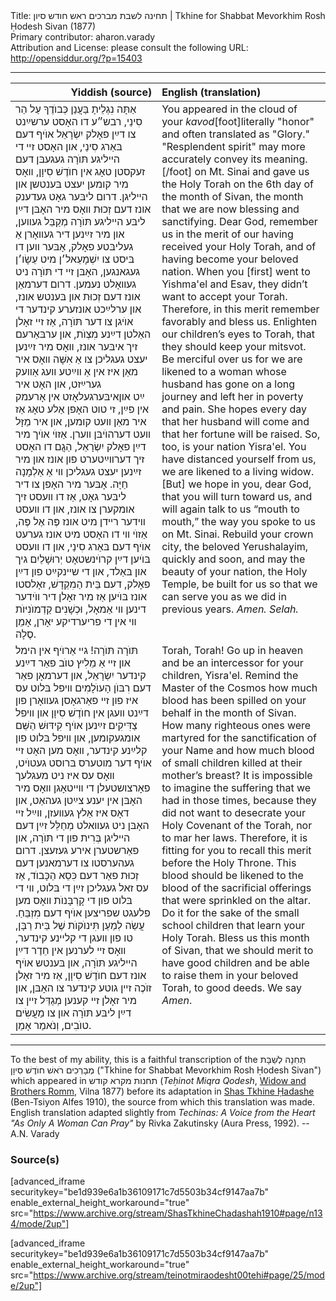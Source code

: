 <html>
<head></head>
<body>
Title: תחינה לשבת מברכים ראש חודש סיון | Tkhine for Shabbat Mevorkhim Rosh Ḥodesh Sivan (1877)<br />
Primary contributor: aharon.varady<br />
Attribution and License: please consult the following URL: <a href="http://opensiddur.org/?p=15403">http://opensiddur.org/?p=15403</a>
<p />
<hr />

<table style="margin-left: auto;margin-right: auto;" class="draggable">
<thead><tr><th id="x" style="text-align: right;">Yiddish (source)</th><th style="text-align: left;">English (translation)</th></tr></thead>
<tbody>
<tr>
<td style="vertical-align:top;" width="46%">
<div class="yiddish"><span lang="he">
אַתָּה נִגְלֵיתָ בַּעֲנַן כְּבוֺדֶךָ עַל הַר סִינַי, רבש״ע דו האָסט ערשײַנט צו דײַן פאָלק יִשְׂרָאֵל אוֺיף דעם בּאַרג סִינַי, און האָסט זײ די הײליגע תּוֺרָה געגעבּן דעם זעקסטן טאָג אין חוֺדֶשׁ סִיוָן, װאָס מיר קומען יעצט בּענטשן און הײליגן. דרום ליבּער גאָט געדענק אונז דעם זְכוּת װאָס מיר האָבּן דײַן ליבּע הײליגע תּוֺרָה מְקַבֵּל געװען, און מיר זײַנען דיר געװאָרן אַ געליבּטע פאָלק, אָבּער װען דו בּיסט צו יִשְׁמָעֵאל׳ן מיט עֵשָׂו׳ן געגאנגען, האָבּן זײ די תּוֺרָה ניט געװאָלט נעמען. דרום דערמאַן אונז דעם זְכוּת און בּענטש אונז, און ערלײַכט אונזערע קינדער די אוֺיגן צו דער תּוֺרָה, אַז זיי זאָלן האַלטן דײַנע מִצְוֺת, און ערבּאַרעם זיך איבּער אונז, װאָס מיר זײַנען יעצט געגליכן צו אַ אִשָּׁה װאָס איר מאַן איז אין אַ װײַטע װעג אַװעק גערײַזט, און האָט איר איבּערגעלאָזט אין אָרעמק‎ײַט און אין פײַן, זי טוט האָפן אַלע טאָג אַז איר מאַן װעט קומען, און איר מַזָּל װעט דערהוֺיבּן װערן. אַזוֺי אוֺיך מיר דײַן פאָלק יִשְׂרָאֵל, הַגֲם דו האָסט זיך דערװײַטערט פון אונז און מיר זײַנען יעצט געגליכן װי אַ אַלְמָנָה חַיָּה. אָבּער מיר האָפן צו דיר ליבּער גאָט, אַז דו װעסט זיך אומקערן צו אונז, און דו װעסט װידער רײדן מיט אונז פֶּה אֶל פֶּה, אַזוֺי װי דו האָסט מיט אונז גערעט אוֺיף דעם בּאַרג סִינַי, און דו װעסט בּוֺיען דײַן קרוֺינשטאָט יְרוּשָׁלַיִם גיך און בּאַלד, און די שײנקײַט פון דײַן פאָלק, דעם בֵּית הַמִקְדָשׁ, זאָלסטו אונז בּוֺיען אַז מיר זאָלן דיר ווֺידער דינען װי אַמאָל, וּכְשָׁנִים קַדְמוֺנִיּוֺת װי אין די פריערדיקע יאָרן, אָמֵן סֶלָה.
</div></td>

<td style="vertical-align:top;" width="53%"><div class="english">
You appeared in the cloud of your <em>kavod</em>[foot]literally "honor" and often translated as "Glory." "Resplendent spirit" may more accurately convey its meaning.[/foot] on Mt. Sinai and gave us the Holy Torah on the 6th day of the month of Sivan, the month that we are now blessing and sanctifying. Dear God, remember us in the merit of our having received your Holy Torah, and of having become your beloved nation. When you [first] went to Yishma'el and Esav, they didn’t want to accept your Torah. Therefore, in this merit remember favorably and bless us. Enlighten our children’s eyes to Torah, that they should keep your mitsvot. Be merciful over us for we are likened to a woman whose husband has gone on a long journey and left her in poverty and pain. She hopes every day that her husband will come and that her fortune will be raised. So, too, is your nation Yisra'el. You have distanced yourself from us, we are likened to a living widow. [But] we hope in you, dear God, that you will turn toward us, and will again talk to us “mouth to mouth,” the way you spoke to us on Mt. Sinai. Rebuild your crown city, the beloved Yerushalayim, quickly and soon, and may the beauty of your nation, the Holy Temple, be built for us so that we can serve you as we did in previous years. <em>Amen. <em>Selah</em>.</em>
</div></td>
</tr>


<tr><td style="vertical-align:top;" width="46%">
<div class="yiddish"><span lang="he">
תּוֺרָה תּוֺרָה! גײ אַרוֺיף אין הימל און זײ אַ מֵלִיץ טוֺב פאַר דײַנע קינדער יִשְׂרָאֵל, און דערמאָן פאַר דעם רִבּוֺן הָעוֺלָמִים װיפל בּלוט עס איז פון זײ פאַרגאָסן געװאָרן פון דײַנט װעגן אין חוֺדֶשׁ סִיוָן און װיפל צַדִּיקִים זײַנען אוֺיף קִידּוּשׁ הַשֵּׁם אומגעקומען, און װיפל בּלוט פון קלײַנע קינדער, װאָס מען האָט זײ אוֺיף דער מוטערס בּרוסט געטוֺיט, װאָס עס איז ניט מעגלעך פאָרצושטעלן די װײטאָגן װאָס מיר האָבּן אין יענע צײַטן געהאַט, און דאָס איז אַלץ געװעזן, װײַל זײ האָבּן ניט געװאלט מְחַלֵּל זײַן דעם הײליגן בְּרִית פון די תּוֺרָה, און פאַרשטערן אירע געזעצן. דרום געהערסטו צו דערמאנען דעם זְכוּת פאַר דעם כִּסֵא הַכָּבוֺד, אַז עס זאל געגליכן זײַן די בּלוט, װי די בּלוט פון די קָרְבָּנוֺת װאָס מען פלעגט שפריצען אוֺיף דעם מִזְבֵּחַ. עֲשֵׂה לְמַעַן תִּינוֺקוֺת שֶׁל בֵּית רַבָּן, טו פון װעגן די קליינע קינדער, װאָס זײ לערנען אין חֵדֶר דײַן הײליגע תּוֺרָה, און בּענטש אוֺיף אונז דעם חוֺדֶשׁ סִיוָן, אַז מיר זאָלן זוֺכֶה זײן גוטע קינדער צו האָבּן, און מיר זאָלן זײ קענען מְגַדֵּל זײן צו דײַן ליבּע תּוֺרָה און צו מַעֲשִׂים טוֺבִים, וְנֹאמַר אָמֵן.
</div></td>

<td style="vertical-align:top;" width="53%"><div class="english">
Torah, Torah! Go up in heaven and be an intercessor for your children, Yisra'el. Remind the Master of the Cosmos how much blood has been spilled on your behalf in the month of Sivan. How many righteous ones were martyred for the sanctification of your Name and how much blood of small children killed at their mother’s breast? It is impossible to imagine the suffering that we had in those times, because they did not want to desecrate your Holy Covenant of the Torah, nor to mar her laws. Therefore, it is fitting for you to recall this merit before the Holy Throne. This blood should be likened to the blood of the sacrificial offerings that were sprinkled on the altar. Do it for the sake of the small school children that learn your Holy Torah. Bless us this month of Sivan, that we should merit to have good children and be able to raise them in your beloved Torah, to good deeds. We say <em>Amen</em>.
</div></td>
</tr>
</tbody></table>

<hr />

To the best of my ability, this is a faithful transcription of the תְּחִנָה לְשַׁבָּת מְבָרְכִים רֹאשׁ חוֺדֶשׁ סִיוָן ("Tkhine for Shabbat Mevorkhim Rosh Ḥodesh Sivan") which appeared in תחנות מקרא קודש (<em>Teḥinot Miqra Qodesh</em>, <a href="http://www.yivoencyclopedia.org/article.aspx/Romm_Family">Widow and Brothers Romm</a>, Vilna 1877) before its adaptation in <a href="https://opensiddur.org/compilations/sifrei-tehinot/shas-tehinah-hadashah-1910/">Shas Tkhine Ḥadashe</a> (Ben-Tsiyon Alfes 1910), the source from which this translation was made. English translation adapted slightly from <em>Techinas: A Voice from the Heart "As Only A Woman Can Pray"</em> by Rivka Zakutinsky (Aura Press, 1992). --A.N. Varady

<h3>Source(s)</h3>

[advanced_iframe securitykey="be1d939e6a1b36109171c7d5503b34cf9147aa7b" enable_external_height_workaround="true" src="https://www.archive.org/stream/ShasTkhineChadashah1910#page/n134/mode/2up"]

[advanced_iframe securitykey="be1d939e6a1b36109171c7d5503b34cf9147aa7b" enable_external_height_workaround="true" src="https://www.archive.org/stream/teinotmiraodesht00tehi#page/25/mode/2up"]

</body>
</html>